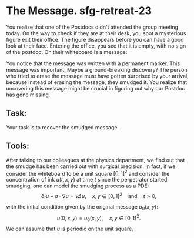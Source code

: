 # The Message. sfg-retreat-23 

You realize that one of the Postdocs didn't attended the group meeting today. On the way to check if they are at their desk, 
you spot a mysterious figure exit their office. The figure disappears before you can have a good look at their face. 
Entering the office, you see that it is empty, with no sign of the postdoc. On their whiteboard is a message:



You notice that the message was written with a permanent marker. This message was important. Maybe a ground-breaking discovery? 
The person who tried to erase the message must have gotten surprised by your arrival, because instead of erasing the message, 
they smudged it. You realize that uncovering this message might be crucial in figuring out why our Postdoc has gone missing. 

## Task:
Your task is to recover the smudged message.

## Tools:
After talking to our colleagues at the physics department, we find out that the smudge has been carried out with surgical precision.
In fact, if we consider the whiteboard to be a unit square $[0,1]^2$ and consider the concentration of ink $u(t, x,y)$ at time $t$
since the perpetrator started smudging, one can model the smudging process as a PDE:
$$
    \partial_t u - a\cdot \nabla u = \nu \Delta u, \quad x,y\in [0,1]^2 \quad \text{and} \quad t>0,
$$
with the initial condition given by the original message $u_0(x,y)$:
$$
    u(0, x, y) = u_0(x,y),\quad x,y\in [0,1]^2.
$$
We can assume that $u$ is periodic on the unit square.
